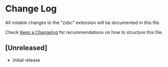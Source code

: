 # Change Log

All notable changes to the "zsbc" extension will be documented in this file.

Check [Keep a Changelog](http://keepachangelog.com/) for recommendations on how to structure this file.

## [Unreleased]

- Initial release